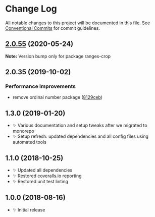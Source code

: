 # Change Log

All notable changes to this project will be documented in this file.
See [Conventional Commits](https://conventionalcommits.org) for commit guidelines.

## [2.0.55](https://gitlab.com/codsen/codsen/compare/ranges-crop@2.0.54...ranges-crop@2.0.55) (2020-05-24)

**Note:** Version bump only for package ranges-crop





## 2.0.35 (2019-10-02)

### Performance Improvements

- remove ordinal number package ([8129ceb](https://gitlab.com/codsen/codsen/commit/8129ceb))

## 1.3.0 (2019-01-20)

- ✨ Various documentation and setup tweaks after we migrated to monorepo
- ✨ Setup refresh: updated dependencies and all config files using automated tools

## 1.1.0 (2018-10-25)

- ✨ Updated all dependencies
- ✨ Restored coveralls.io reporting
- ✨ Restored unit test linting

## 1.0.0 (2018-08-16)

- ✨ Initial release
